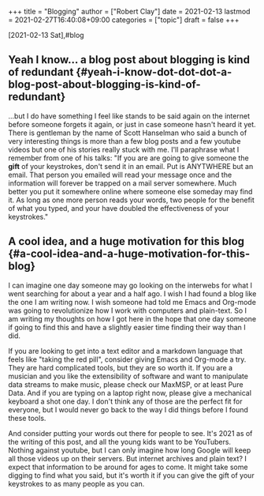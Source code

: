 +++
title = "Blogging"
author = ["Robert Clay"]
date = 2021-02-13
lastmod = 2021-02-27T16:40:08+09:00
categories = ["topic"]
draft = false
+++

<span class="timestamp-wrapper"><span class="timestamp">[2021-02-13 Sat]</span></span>,#blog


## Yeah I know... a blog post about blogging is kind of redundant {#yeah-i-know-dot-dot-dot-a-blog-post-about-blogging-is-kind-of-redundant}

...but I do have something I feel like stands to be said again on the internet
before someone forgets it again, or just in case someone hasn't heard it yet.
There is gentleman by the name of Scott Hanselman who said a bunch of very interesting
things is more than a few blog posts and a few youtube videos but one of his
stories really stuck with me.
I'll paraphrase what I remember from one of his talks: "If you are are going to
give someone the **gift** of your keystrokes, don't send it in an email. Put is
ANYTWHERE but an email. That person you emailed will read your message once and
the information will forever be trapped on a mail server somewhere. Much better
you put it somewhere online where someone else someday may find it. As long as
one more person reads your words, two people for the benefit of what you typed,
and your have doubled the effectiveness of your keystrokes."


## A cool idea, and a huge motivation for this blog {#a-cool-idea-and-a-huge-motivation-for-this-blog}

I can imagine one day someone may go looking on the interwebs for what I went
searching for about a year and a half ago. I wish I had found a blog like the
one I am writing now. I wish someone had told me Emacs and Org-mode was going to
revolutionize how I work with computers and plain-text. So I am writing my
thoughts on how I got here in the hope that one day someone if going to find this
and have a slightly easier time finding their way than I did.

If you are looking to get into a text editor and a markdown language that feels
like "taking the red pill", consider giving Emacs and Org-mode a try. They are
hard complicated tools, but they are so worth it. If you are a musician and you
like the extensibility of software and want to manipulate data streams to make
music, please check our MaxMSP, or at least Pure Data. And if you are typing on
a laptop right now, please give a mechanical keyboard a shot one day. I don't
think any of those are the perfect fit for everyone, but I would never go back
to the way I did things before I found these tools.

And consider putting your words out there for people to see. It's 2021 as of the
writing of this post, and all the young kids want to be YouTubers. Nothing
against youtube, but I can only imagine how long Google will keep all those
videos up on their servers. But internet archives and plain text? I expect that
information to be around for ages to come. It might take some digging to find
what you said, but it's worth it if you can give the gift of your keystrokes to
as many people as you can.
